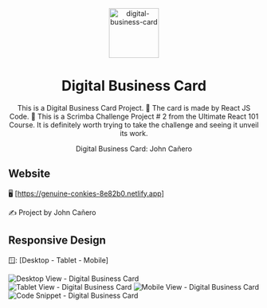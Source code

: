<!-- markdownlint-configure-file {
  "MD013": {
    "code_blocks": false,
    "tables": false
  },
  "MD033": false,
  "MD041": false
} -->

<div align="center">
  <a href="https://genuine-conkies-8e82b0.netlify.app" target="_blank">
    <img alt="digital-business-card" height="100" src="..src/images/logoCard.png"/>
  </a>
</div>

<div align="center">

# Digital Business Card

This is a Digital Business Card Project. 📇 The card is made by React JS Code. 🔵
This is a Scrimba Challenge Project # 2 from the Ultimate React 101 Course.
It is definitely worth trying to take the challenge and seeing it unveil its work.

Digital Business Card: John Cañero
</div>

## Website

🖥️ [https://genuine-conkies-8e82b0.netlify.app]

✍️ Project by John Cañero

## Responsive Design

🪟: [Desktop - Tablet - Mobile]

![Desktop View - Digital Business Card](..src/images/desktopView.jpg)
![Tablet View - Digital Business Card](..src/images/tabletView.jpg)
![Mobile View - Digital Business Card](..src/images/mobileView.jpg)
![Code Snippet - Digital Business Card](..src/images/codeView.jpg)
